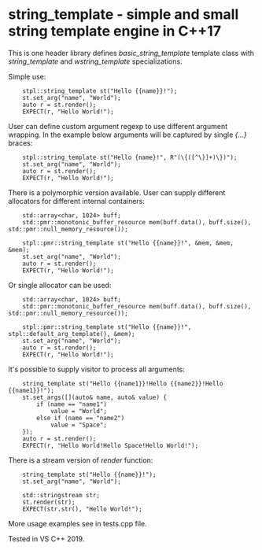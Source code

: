 # string_template - simple and small string template engine in C++17

This is one header library defines *basic_string_template* template class with *string_template* and *wstring_template* specializations.

Simple use:
```
	stpl::string_template st("Hello {{name}}!");
	st.set_arg("name", "World");
	auto r = st.render();
	EXPECT(r, "Hello World!");
```

User can define custom argument regexp to use different argument wrapping. In the example below arguments will be captured by single *{...}* braces:
```
	stpl::string_template st("Hello {name}!", R"(\{([^\}]+)\})");
	st.set_arg("name", "World");
	auto r = st.render();
	EXPECT(r, "Hello World!");
```

There is a polymorphic version available. User can supply different allocators for different internal containers:
```
	std::array<char, 1024> buff;
	std::pmr::monotonic_buffer_resource mem(buff.data(), buff.size(), std::pmr::null_memory_resource());

	stpl::pmr::string_template st("Hello {{name}}!", &mem, &mem, &mem);
	st.set_arg("name", "World");
	auto r = st.render();
	EXPECT(r, "Hello World!");
```

Or single allocator can be used:
```
	std::array<char, 1024> buff;
	std::pmr::monotonic_buffer_resource mem(buff.data(), buff.size(), std::pmr::null_memory_resource());

	stpl::pmr::string_template st("Hello {{name}}!", stpl::default_arg_template(), &mem);
	st.set_arg("name", "World");
	auto r = st.render();
	EXPECT(r, "Hello World!");
```

It's possible to supply visitor to process all arguments:
```
	string_template st("Hello {{name1}}!Hello {{name2}}!Hello {{name1}}!");
	st.set_args([](auto& name, auto& value) {
		if (name == "name1")
			value = "World";
		else if (name == "name2")
			value = "Space";
	});
	auto r = st.render();
	EXPECT(r, "Hello World!Hello Space!Hello World!");
```

There is a stream version of *render* function:
```
	string_template st("Hello {{name}}!");
	st.set_arg("name", "World");

	std::stringstream str;
	st.render(str);
	EXPECT(str.str(), "Hello World!");
```

More usage examples see in tests.cpp file.

Tested in VS C++ 2019.
